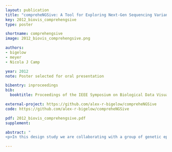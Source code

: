 ```yaml
---
layout: publication
title: "compreheNGSive: A Tool for Exploring Next-Gen Sequencing Variants"
key: 2012_biovis_comprehengsive
type: poster

shortname: comprehengsive
image: 2012_biovis_comprehengsive.png

authors:
- bigelow
- meyer
- Nicola J Camp

year: 2012
note: Poster selected for oral presentation

bibentry: inproceedings
bib:
  booktitle: Proceedings of the IEEE Symposium on Biological Data Visualization - Posters (BioVis ’12)

external-project: https://github.com/alex-r-bigelow/compreheNGSive
code: https://github.com/alex-r-bigelow/compreheNGSive

pdf: 2012_biovis_comprehengsive.pdf
supplement: 

abstract: "
<p>In this design study we are collaborating with a group of genetic epidemiology experts who are using NGS data to study breast cancer. To understand our collaborators’ analysis needs we worked with this group for a year, spending four days a week in their lab. From numerous interviews, we developed over ten paper prototypes, five software prototypes, and acquired feedback. Analyzing this feedback revealed necessary visualization tasks and a workflow applicable to their data exploration. Our contributions are an articulation of a workflow and set of visualization tasks needed by our collaborators, and an early prototype of our system: compreheNGSive.</p>"

---
```


